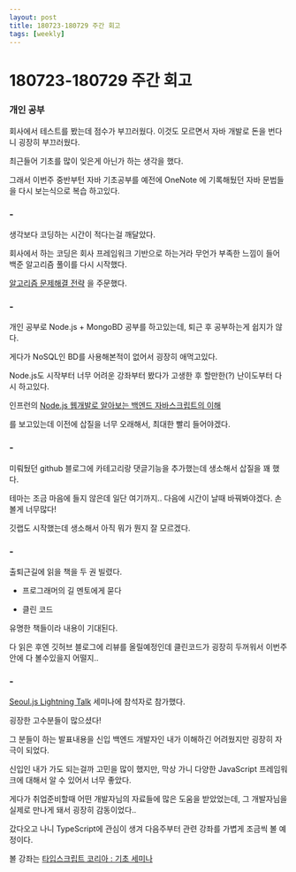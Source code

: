```yaml
---
layout: post
title: 180723-180729 주간 회고
tags: [weekly]
---
```


# 180723-180729 주간 회고


### 개인 공부

회사에서 테스트를 봤는데 점수가 부끄러웠다. 이것도 모르면서 자바 개발로 돈을 번다니 굉장히 부끄러웠다. 

최근들어 기초를 많이 잊은게 아닌가 하는 생각을 했다. 

그래서 이번주 중반부턴 자바 기초공부를 예전에 OneNote 에 기록해뒀던 자바 문법들을 다시 보는식으로 복습 하고있다.

### -

생각보다 코딩하는 시간이 적다는걸 깨달았다. 

회사에서 하는 코딩은 회사 프레임워크 기반으로 하는거라 무언가 부족한 느낌이 들어 백준 알고리즘 풀이를 다시 시작했다.

[알고리즘 문제해결 전략](http://www.aladin.co.kr/shop/wproduct.aspx?ItemId=21089176) 을 주문했다.


### -

개인 공부로 Node.js + MongoBD 공부를 하고있는데, 퇴근 후 공부하는게 쉽지가 않다. 

게다가 NoSQL인 BD를 사용해본적이 없어서 굉장히 애먹고있다.

Node.js도 시작부터 너무 어려운 강좌부터 봤다가 고생한 후 할만한(?) 난이도부터 다시 하고있다.

인프런의 [Node.js 웹개발로 알아보는 백엔드 자바스크립트의 이해](https://www.inflearn.com/course/node-js-%EC%9B%B9%EA%B0%9C%EB%B0%9C/)

를 보고있는데 이전에 삽질을 너무 오래해서, 최대한 빨리 들어야겠다.

 
### -

미뤄뒀던 github 블로그에 카테고리랑 댓글기능을 추가했는데 생소해서 삽질을 꽤 했다.

테마는 조금 마음에 들지 않은데 일단 여기까지.. 다음에 시간이 날때 바꿔봐야겠다. 손볼게 너무많다!

깃랩도 시작했는데 생소해서 아직 뭐가 뭔지 잘 모르겠다.

### -

출퇴근길에 읽을 책을 두 권 빌렸다.

* 프로그래머의 길 멘토에게 묻다 

* 클린 코드 

유명한 책들이라 내용이 기대된다.

다 읽은 후엔 깃허브 블로그에 리뷰를 올릴예정인데 클린코드가 굉장히 두꺼워서 이번주 안에 다 볼수있을지 어떨지..

### -

[Seoul.js Lightning Talk](https://festa.io/events/49) 세미나에 참석자로 참가했다.

굉장한 고수분들이 많으셨다!

그 분들이 하는 발표내용을 신입 백엔드 개발자인 내가 이해하긴 어려웠지만 굉장히 자극이 되었다.

신입인 내가 가도 되는걸까 고민을 많이 했지만, 막상 가니 다양한 JavaScript 프레임워크에 대해서 알 수 있어서 너무 좋았다.

게다가 취업준비할때 어떤 개발자님의 자료들에 많은 도움을 받았었는데, 그 개발자님을 실제로 만나게 돼서 굉장히 감동이었다..

갔다오고 나니 TypeScript에 관심이 생겨 다음주부터 관련 강좌를 가볍게 조금씩 볼 예정이다. 

볼 강좌는 [타입스크립트 코리아 : 기초 세미나](https://www.inflearn.com/course/%ED%83%80%EC%9E%85%EC%8A%A4%ED%81%AC%EB%A6%BD%ED%8A%B8-%EC%BD%94%EB%A6%AC%EC%95%84-1705-%EA%B8%B0%EC%B4%88-%EC%84%B8%EB%AF%B8%EB%82%98/)




